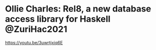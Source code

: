 # Ollie Charles: Rel8, a new database access library for Haskell @ZuriHac2021

https://youtu.be/3uwrtjxiq6E

<br>

